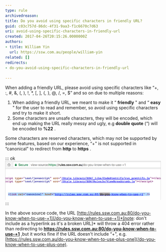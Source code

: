 ```yaml
---
type: rule
archivedreason: 
title: Do you avoid using specific characters in friendly URL?
guid: c03c757d-86dc-4f31-9aa3-f1c6670c7d63
uri: avoid-using-specific-characters-in-friendly-url
created: 2017-04-26T20:15:26.0000000Z
authors:
- title: William Yin
  url: https://ssw.com.au/people/william-yin
related: []
redirects:
- do-you-avoid-using-specific-characters-in-friendly-url

---
```


When adding a friendly URL, please avoid using specific characters like “+, :, #, &, (, ), !, \*, [, ], {, }, @, /, =, $” and so on due to multiple reasons:

<!--endintro-->

1. When adding a friendly URL, we meant to make it “ **friendly** " and “ **easy** " for the user to read and remember, so avoid using specific characters and try to make it short.
2. Some characters are unsafe characters, they will be encoded, which end up making the URL really messy and ugly, e.g 
       **double quote** (“) will be encoded to 
       **%22** .


Some characters are reserved characters, which may not be supported by some features, based on our experience, “+" is not supported in “canonical" to redirect from      **http**  to      **https** .


::: ok  
![](sharepoint-characters-not-allowed.jpg)  
:::

In the above source code, the URL     [http://rules.ssw.com.au:80/do-you-know-when-to-use-+1](/do-you-know-when-to-use-+1)*[note: don't include as a hyperlink as it's a broken URL]* will throw a 404 error rather than redirecting to      **https://rules.ssw.com.au:80/do-you-know-when-to-use-+1** ,but it works fine if the URL doesn't include “+", e.g.     [https://rules.ssw.com.au/do-you-know-when-to-use-plus-one](/do-you-know-when-to-use-plus-one).
